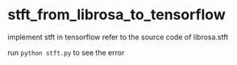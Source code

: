 # stft_from_librosa_to_tensorflow
implement stft in tensorflow refer to the source code of librosa.stft

run `python stft.py` to see the error

